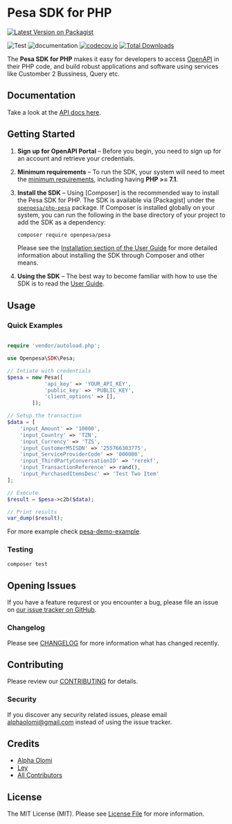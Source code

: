# Pesa SDK for PHP

[![Latest Version on Packagist](https://img.shields.io/packagist/v/openpesa/pesa.svg?style=flat-square&?include_prereleases)](https://packagist.org/packages/openpesa/pesa)

![Test](https://github.com/openpesa/php-pesa/workflows/Test/badge.svg)
![documentation](https://github.com/openpesa/php-pesa/workflows/documentation/badge.svg)
[![codecov.io](https://img.shields.io/codecov/c/github/openpesa/php-pesa/main?style=flat-square)](https://codecov.io/github/openpesa/php-pesa)
[![Total Downloads](https://img.shields.io/packagist/dt/openpesa/pesa.svg?style=flat-square)](https://packagist.org/packages/openpesa/pesa)

The **Pesa SDK for PHP** makes it easy for developers to access [OpenAPI](https://openapiportal.m-pesa.com/) in their PHP code, and build robust applications and software using services like Customber 2 Bussiness, Query etc.

## Documentation

Take a look at the [API docs here](https://php-pesa.netlify.app/).

## Getting Started

1. **Sign up for OpenAPI Portal** – Before you begin, you need to
   sign up for an account and retrieve your credentials.

1. **Minimum requirements** – To run the SDK, your system will need to meet the
   [minimum requirements](https://php-pesa.netlify.app/docs/requirements.html), including having **PHP >= 7.1**.
    <!-- We highly recommend having it compiled with the cURL extension and cURL
    7.16.2+ compiled with a TLS backend (e.g., NSS or OpenSSL). -->
1. **Install the SDK** – Using [Composer] is the recommended way to install the
   Pesa SDK for PHP. The SDK is available via [Packagist] under the
   [`openpesa/php-pesa`](https://packagist.org/packages/openpesa/pesa) package. If Composer is installed globally on your system, you can run the following in the base directory of your project to add the SDK as a dependency:
    ```sh
    composer require openpesa/pesa
    ```
    Please see the
    [Installation section of the User Guide](https://php-pesa.netlify.app/docs/installation.html) for more
    detailed information about installing the SDK through Composer and other
    means.
1. **Using the SDK** – The best way to become familiar with how to use the SDK
   is to read the [User Guide](https://php-pesa.netlify.app/docs/guide.html).

    <!-- The [Getting Started Guide](#) will help you become familiar with
    the basic concepts. -->

## Usage

### Quick Examples

```php

require 'vendor/autoload.php';

use Openpesa\SDK\Pesa;

// Intiate with credentials
$pesa = new Pesa([
            'api_key' => 'YOUR_API_KEY',
            'public_key' => 'PUBLIC_KEY',
            'client_options' => [],
        ]);

// Setup the transaction
$data = [
    'input_Amount' => '10000',
    'input_Country' => 'TZN',
    'input_Currency' => 'TZS',
    'input_CustomerMSISDN' => '255766303775',
    'input_ServiceProviderCode' => '000000',
    'input_ThirdPartyConversationID' => 'rerekf',
    'input_TransactionReference' => rand(),
    'input_PurchasedItemsDesc' => 'Test Two Item'
];

// Execute
$result = $pesa->c2b($data);

// Print results
var_dump($result);

```

For more example check [pesa-demo-example](https://github.com/openpesa/php-pesa/tree/develop/examples).

### Testing

```bash
composer test
```

## Opening Issues

If you have a feature requrest or you encounter a bug, please file an issue on [our issue tracker on GitHub](https://github.com/openpesa/php-pesa/issues).

### Changelog

Please see [CHANGELOG](CHANGELOG.md) for more information what has changed recently.

## Contributing

Please review our [CONTRIBUTING](CONTRIBUTING.md) for details.

### Security

If you discover any security related issues, please email [alphaolomi@gmail.com](mailto:alphaolomi@gmail.com) instead of using the issue tracker.

## Credits

-   [Alpha Olomi](https://github.com/openpesa)
-   [Ley](https://github.com/leyluj)
-   [All Contributors](../../contributors)

## License

The MIT License (MIT). Please see [License File](LICENSE.md) for more information.
